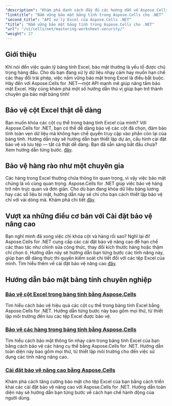 ```yaml
---
"description": "Khám phá danh sách đầy đủ các hướng dẫn về Aspose.Cells dành cho .NET. Học cách làm chủ bảo mật bảng tính với hướng dẫn từng bước thực tế về bảo vệ Excel."
"linktitle": "Nắm vững bảo mật bảng tính trong Aspose.Cells cho .NET"
"second_title": "API xử lý Excel của Aspose.Cells .NET"
"title": "Nắm vững bảo mật bảng tính trong Aspose.Cells cho .NET"
"url": "/vi/cells/net/mastering-worksheet-security/"
"weight": 27
---
```


## Giới thiệu

Khi nói đến việc quản lý bảng tính Excel, bảo mật thường là yếu tố được chú trọng hàng đầu. Cho dù bạn đang xử lý dữ liệu nhạy cảm hay muốn hạn chế các thay đổi trái phép, việc nắm vững bảo mật trong Excel là điều bắt buộc. Hãy đến với Aspose.Cells for .NET—một API mạnh mẽ giúp nâng tầm bảo mật Excel. Hãy cùng khám phá một số hướng dẫn thú vị giúp bạn trở thành chuyên gia bảo mật bảng tính!

## Bảo vệ cột Excel thật dễ dàng  
Bạn muốn khóa các cột cụ thể trong bảng tính Excel của mình? Với Aspose.Cells for .NET, bạn có thể dễ dàng bảo vệ các cột đã chọn, đảm bảo tính toàn vẹn dữ liệu mà không hạn chế quyền truy cập vào phần còn lại của bảng tính. Hướng dẫn này sẽ hướng dẫn bạn thiết lập dự án, cấu hình cài đặt bảo vệ và lưu tệp — tất cả thật dễ dàng. Bạn đã sẵn sàng bắt đầu chưa? Xem hướng dẫn từng bước. [đây](./excel-column-protection/).

## Bảo vệ hàng rào như một chuyên gia  
Các hàng trong Excel thường chứa thông tin quan trọng, vì vậy việc bảo mật chúng là vô cùng quan trọng. Aspose.Cells for .NET giúp việc bảo vệ hàng trở nên trực quan và đơn giản. Cho dù bạn đang khóa dữ liệu bảng lương hay các số liệu bí mật, hướng dẫn này sẽ chỉ cho bạn cách thiết lập bảo vệ chỉ với vài dòng mã. Khám phá chi tiết [đây](./protecting-rows/).

## Vượt xa những điều cơ bản với Cài đặt bảo vệ nâng cao  
Bạn nghĩ mình đã xong việc chỉ khóa cột và hàng rồi sao? Nghĩ lại đi! Aspose.Cells for .NET cung cấp các cài đặt bảo vệ nâng cao để hạn chế các thao tác như chỉnh sửa công thức, thay đổi kích thước hàng hoặc thậm chí chọn ô. Hướng dẫn này sẽ hướng dẫn bạn từng bước các tính năng này, giúp bạn dễ dàng thực thi quyền kiểm soát chi tiết đối với các tệp Excel của mình. Tìm hiểu thêm về cài đặt bảo vệ nâng cao [đây](./advanced-protection-settings/).

## Hướng dẫn bảo mật bảng tính chuyên nghiệp
### [Bảo vệ cột Excel trong bảng tính bằng Aspose.Cells](./excel-column-protection/)
Tìm hiểu cách bảo vệ hiệu quả các cột cụ thể trong bảng tính Excel bằng Aspose.Cells for .NET. Hướng dẫn từng bước này bao gồm mọi thứ, từ thiết lập môi trường đến lưu các tệp Excel được bảo vệ.
### [Bảo vệ các hàng trong bảng tính bằng Aspose.Cells](./protecting-rows/)
Tìm hiểu cách bảo mật thông tin nhạy cảm trong bảng tính Excel của bạn bằng cách bảo vệ các hàng cụ thể bằng Aspose.Cells for .NET. Hướng dẫn toàn diện này bao gồm mọi thứ, từ thiết lập môi trường cho đến việc sử dụng các tính năng nâng cao.
### [Cài đặt bảo vệ nâng cao bằng Aspose.Cells](./advanced-protection-settings/)
Khám phá cách tăng cường bảo mật cho tệp Excel của bạn bằng cách triển khai các cài đặt bảo vệ nâng cao với Aspose.Cells for .NET. Hướng dẫn toàn diện này sẽ hướng dẫn bạn từng bước về cách hạn chế hành động của người dùng.